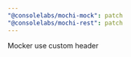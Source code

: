 ```yaml
---
"@consolelabs/mochi-mock": patch
"@consolelabs/mochi-rest": patch
---
```


Mocker use custom header
